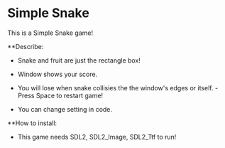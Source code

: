 # Simple Snake

This is a Simple Snake game!

**Describe:
- Snake and fruit are just the rectangle box!

- Window shows your score.

- You will lose when snake collisies the the window's edges or itself. - Press Space to restart game!

- You can change setting in code.

**How to install:
- This game needs SDL2, SDL2_Image, SDL2_Ttf to run!
